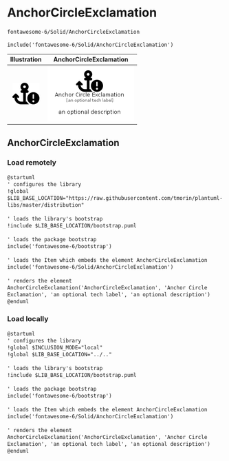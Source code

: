 # AnchorCircleExclamation


```text
fontawesome-6/Solid/AnchorCircleExclamation
```

```text
include('fontawesome-6/Solid/AnchorCircleExclamation')
```



| Illustration | AnchorCircleExclamation |
| :---: | :---: |
| ![illustration for Illustration](../../fontawesome-6/Solid/AnchorCircleExclamation.png) | ![illustration for AnchorCircleExclamation](../../fontawesome-6/Solid/AnchorCircleExclamation.Local.png) |




## AnchorCircleExclamation

### Load remotely
```plantuml
@startuml
' configures the library
!global $LIB_BASE_LOCATION="https://raw.githubusercontent.com/tmorin/plantuml-libs/master/distribution"

' loads the library's bootstrap
!include $LIB_BASE_LOCATION/bootstrap.puml

' loads the package bootstrap
include('fontawesome-6/bootstrap')

' loads the Item which embeds the element AnchorCircleExclamation
include('fontawesome-6/Solid/AnchorCircleExclamation')

' renders the element
AnchorCircleExclamation('AnchorCircleExclamation', 'Anchor Circle Exclamation', 'an optional tech label', 'an optional description')
@enduml
```

### Load locally
```plantuml
@startuml
' configures the library
!global $INCLUSION_MODE="local"
!global $LIB_BASE_LOCATION="../.."

' loads the library's bootstrap
!include $LIB_BASE_LOCATION/bootstrap.puml

' loads the package bootstrap
include('fontawesome-6/bootstrap')

' loads the Item which embeds the element AnchorCircleExclamation
include('fontawesome-6/Solid/AnchorCircleExclamation')

' renders the element
AnchorCircleExclamation('AnchorCircleExclamation', 'Anchor Circle Exclamation', 'an optional tech label', 'an optional description')
@enduml
```

